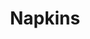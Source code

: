 ---
ee_id: '4165'
site: '1'
type: '2'
long_id: 2013 179 Napkins
url: 2013-179-napkins
title: Napkins
year: '2013'
medium: Inkjet on canvas
commission:
dims: 55in x 55in
pitch:
ps:
live_url:
related: "[4115] [2013-169-freshbuzz] 2013-169 Freshbuzz"
youtube:
imgs: napkins-2013-179-full-database-ih.jpg
subheading:
display_year: '2013'
download:
add_credit:
add_credits:
related_code:
layout: things-i-made
---
